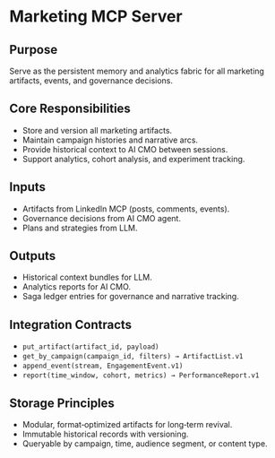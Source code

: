 # Marketing MCP Server

## Purpose
Serve as the persistent memory and analytics fabric for all marketing artifacts, events, and governance decisions.

## Core Responsibilities
- Store and version all marketing artifacts.
- Maintain campaign histories and narrative arcs.
- Provide historical context to AI CMO between sessions.
- Support analytics, cohort analysis, and experiment tracking.

## Inputs
- Artifacts from LinkedIn MCP (posts, comments, events).
- Governance decisions from AI CMO agent.
- Plans and strategies from LLM.

## Outputs
- Historical context bundles for LLM.
- Analytics reports for AI CMO.
- Saga ledger entries for governance and narrative tracking.

## Integration Contracts
- `put_artifact(artifact_id, payload)`
- `get_by_campaign(campaign_id, filters) → ArtifactList.v1`
- `append_event(stream, EngagementEvent.v1)`
- `report(time_window, cohort, metrics) → PerformanceReport.v1`

## Storage Principles
- Modular, format‑optimized artifacts for long‑term revival.
- Immutable historical records with versioning.
- Queryable by campaign, time, audience segment, or content type.